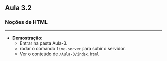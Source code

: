 ## Aula 3.2 
### Noções de HTML
---
- **Demostração:**
	- Entrar na pasta Aula-3.
	- rodar o comando `live-server` para subir o servidor.
	- Ver o conteúdo de `/Aula-3/index.html`